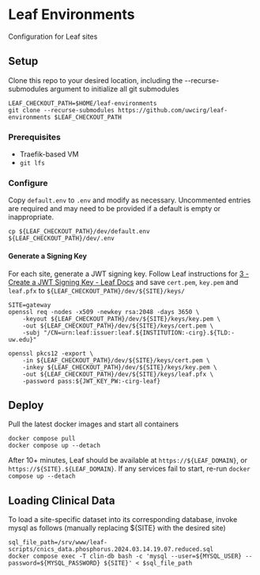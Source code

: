 # Leaf Environments
Configuration for Leaf sites

## Setup
Clone this repo to your desired location, including the --recurse-submodules argument to initialize all git submodules

    LEAF_CHECKOUT_PATH=$HOME/leaf-environments
    git clone --recurse-submodules https://github.com/uwcirg/leaf-environments $LEAF_CHECKOUT_PATH

### Prerequisites
- Traefik-based VM
- `git lfs`

### Configure
Copy `default.env` to `.env` and modify as necessary. Uncommented entries are required and may need to be provided if a default is empty or inappropriate.

    cp ${LEAF_CHECKOUT_PATH}/dev/default.env ${LEAF_CHECKOUT_PATH}/dev/.env

#### Generate a Signing Key
For each site, generate a JWT signing key. Follow Leaf instructions for [3 - Create a JWT Signing Key - Leaf Docs](https://leafdocs.rit.uw.edu/installation/installation_steps/3_jwt/) and save `cert.pem`, `key.pem` and `leaf.pfx` to `${LEAF_CHECKOUT_PATH}/dev/${SITE}/keys/`

    SITE=gateway
    openssl req -nodes -x509 -newkey rsa:2048 -days 3650 \
        -keyout ${LEAF_CHECKOUT_PATH}/dev/${SITE}/keys/key.pem \
        -out ${LEAF_CHECKOUT_PATH}/dev/${SITE}/keys/cert.pem \
        -subj "/CN=urn:leaf:issuer:leaf.${INSTITUTION:-cirg}.${TLD:-uw.edu}"

    openssl pkcs12 -export \
        -in ${LEAF_CHECKOUT_PATH}/dev/${SITE}/keys/cert.pem \
        -inkey ${LEAF_CHECKOUT_PATH}/dev/${SITE}/keys/key.pem \
        -out ${LEAF_CHECKOUT_PATH}/dev/${SITE}/keys/leaf.pfx \
        -password pass:${JWT_KEY_PW:-cirg-leaf}

## Deploy
Pull the latest docker images and start all containers

    docker compose pull
    docker compose up --detach

After 10+ minutes, Leaf should be available at `https://${LEAF_DOMAIN}`, or `https://${SITE}.${LEAF_DOMAIN}`. If any services fail to start, re-run `docker compose up --detach`

## Loading Clinical Data
To load a site-specific dataset into its corresponding database, invoke mysql as follows (manually replacing ${SITE} with the desired site)

    sql_file_path=/srv/www/leaf-scripts/cnics_data.phosphorus.2024.03.14.19.07.reduced.sql
    docker compose exec -T clin-db bash -c 'mysql --user=${MYSQL_USER} --password=${MYSQL_PASSWORD} ${SITE}' < $sql_file_path

